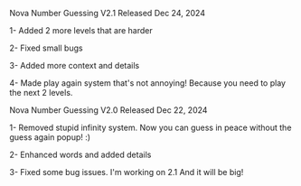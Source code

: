 Nova Number Guessing V2.1
Released Dec 24, 2024 

1- Added 2 more levels that are harder

2- Fixed small bugs

3- Added more context and details

4- Made play again system that's not annoying! Because you need to play the next 2 levels.


Nova Number Guessing V2.0
Released Dec 22, 2024

1- Removed stupid infinity system. Now you can guess in peace without the guess again popup! :)

2- Enhanced words and added details

3- Fixed some bug issues. I'm working on 2.1 And it will be big! 
